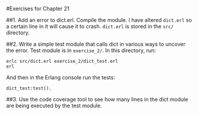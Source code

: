 #Exercises for Chapter 21

##1. Add an error to dict.erl. Compile the module.
I have altered `dict.erl` so a certain line in it will cause it to crash. `dict.erl` is stored in the `src/` directory.

##2. Write a simple test module that calls dict in various ways to uncover the error.
Test module is in `exercise_2/`. In this directory, run:

    erlc src/dict.erl exercise_2/dict_test.erl
    erl

And then in the Erlang console run the tests:

    dict_test:test().


##3. Use the code coverage tool to see how many lines in the dict module are being executed by the test module.

